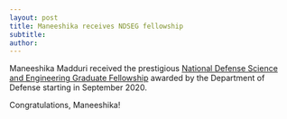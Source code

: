 ```yaml
---
layout: post
title: Maneeshika receives NDSEG fellowship
subtitle: 
author: 
---
```

Maneeshika Madduri received the prestigious [National Defense Science and Engineering Graduate Fellowship](https://ndseg.sysplus.com/) awarded by the Department of Defense starting in September 2020. 

Congratulations, Maneeshika!
